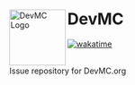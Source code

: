 <div>
  <img align=left src="https://devmc.org/seo/favicon.svg" alt="DevMC Logo" width="100" height="100"/>
  <h1>DevMC</h1>
<div>

[![wakatime](https://wakatime.com/badge/user/d6a049ff-6a4a-43a6-84ca-2a7d63329349/project/0e422be7-5660-4c2c-9c24-fa282da3d9d3.svg)](https://wakatime.com/badge/user/d6a049ff-6a4a-43a6-84ca-2a7d63329349/project/0e422be7-5660-4c2c-9c24-fa282da3d9d3)

<br/>
Issue repository for DevMC.org
